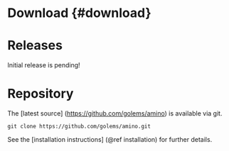 Download {#download}
========

Releases
========

Initial release is pending!

Repository
==========

The [latest source] (https://github.com/golems/amino) is available
via git.

    git clone https://github.com/golems/amino.git

See the [installation instructions] (@ref installation) for further
details.
